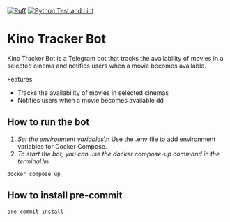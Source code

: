 [![Ruff](https://img.shields.io/endpoint?url=https://raw.githubusercontent.com/astral-sh/ruff/main/assets/badge/v2.json)](https://github.com/astral-sh/ruff)
[![Python Test and Lint]()](https://github.com/dsaad68/kino-checker/actions/workflows/main.yml)
# Kino Tracker Bot

Kino Tracker Bot is a Telegram bot that tracks the availability of movies in a selected cinema and notifies users when a movie becomes available.

Features
* Tracks the availability of movies in selected cinemas
* Notifies users when a movie becomes available
dd
## How to run the bot

1. *Set the environment variables*\n
Use the .env file to add environment variables for Docker Compose.
2. *To start the bot, you can use the docker compose-up command in the terminal.*\n
```shell
docker compose up
```

## How to install pre-commit

```sh
pre-commit install
```
